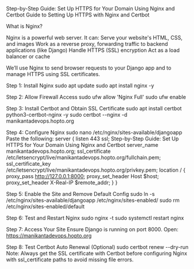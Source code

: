 Step-by-Step Guide: Set Up HTTPS for Your Domain Using Nginx and Certbot
 Guide to Setting Up HTTPS with Nginx and Certbot
 
 What is Nginx?

 Nginx is a powerful web server. It can:
 Serve your website's HTML, CSS, and images
 Work as a reverse proxy, forwarding traffic to backend applications (like Django)
 Handle HTTPS (SSL) encryption
 Act as a load balancer or cache
 
 We’ll use Nginx to send browser requests to your Django app and to manage HTTPS using SSL certificates.
 
 Step 1: Install Nginx
 sudo apt update
 sudo apt install nginx -y
 
 Step 2: Allow Firewall Access
 sudo ufw allow 'Nginx Full'
 sudo ufw enable
 
 Step 3: Install Certbot and Obtain SSL Certificate
 sudo apt install certbot python3-certbot-nginx -y
 sudo certbot --nginx -d manikantadevops.hopto.org
 
 Step 4: Configure Nginx
 sudo nano /etc/nginx/sites-available/djangoapp
 Paste the following:
 server {
    listen 443 ssl;
Step-by-Step Guide: Set Up HTTPS for Your Domain Using Nginx and Certbot
    server_name manikantadevops.hopto.org;
    ssl_certificate /etc/letsencrypt/live/manikantadevops.hopto.org/fullchain.pem;
    ssl_certificate_key /etc/letsencrypt/live/manikantadevops.hopto.org/privkey.pem;
    location / {
        proxy_pass http://127.0.0.1:8000;
        proxy_set_header Host $host;
        proxy_set_header X-Real-IP $remote_addr;
    }
 }

 
 Step 5: Enable the Site and Remove Default Config
 sudo ln -s /etc/nginx/sites-available/djangoapp /etc/nginx/sites-enabled/
 sudo rm /etc/nginx/sites-enabled/default
 
 Step 6: Test and Restart Nginx
 sudo nginx -t
 sudo systemctl restart nginx
 
 Step 7: Access Your Site
 Ensure Django is running on port 8000.
 Open: https://manikantadevops.hopto.org
 

 Step 8: Test Certbot Auto Renewal (Optional)
 sudo certbot renew --dry-run
 Note: Always get the SSL certificate with Certbot before configuring Nginx with ssl_certificate paths to avoid
 missing file errors.
